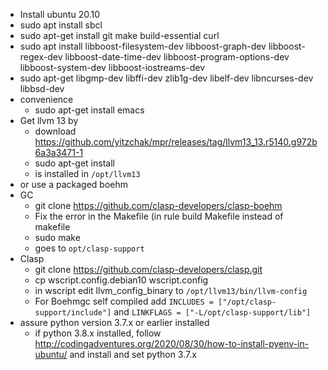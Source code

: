* Install ubuntu 20.10
* sudo apt install sbcl
* sudo apt-get install git make build-essential curl
* sudo apt install libboost-filesystem-dev libboost-graph-dev libboost-regex-dev libboost-date-time-dev libboost-program-options-dev libboost-system-dev libboost-iostreams-dev
* sudo apt-get libgmp-dev libffi-dev zlib1g-dev libelf-dev libncurses-dev libbsd-dev
* convenience
  * sudo apt-get install emacs
* Get llvm 13 by
  * download https://github.com/yitzchak/mpr/releases/tag/llvm13_13.r5140.g972b6a3a3471-1
  * sudo apt-get install <the download from above>
  * is installed in `/opt/llvm13`
* or use a packaged boehm
* GC
  * git clone https://github.com/clasp-developers/clasp-boehm
  * Fix the error in the Makefile (in rule build Makefile instead of makefile
  * sudo make
  * goes to `opt/clasp-support`
* Clasp
  * git clone https://github.com/clasp-developers/clasp.git
  * cp wscript.config.debian10 wscript.config
  * in wscript edit llvm_config_binary to `/opt/llvm13/bin/llvm-config`
  * For Boehmgc self compiled add `INCLUDES = ["/opt/clasp-support/include"]` and `LINKFLAGS = ["-L/opt/clasp-support/lib"]`
* assure python version 3.7.x or earlier installed
  * if python 3.8.x installed, follow http://codingadventures.org/2020/08/30/how-to-install-pyenv-in-ubuntu/ and install and set python 3.7.x